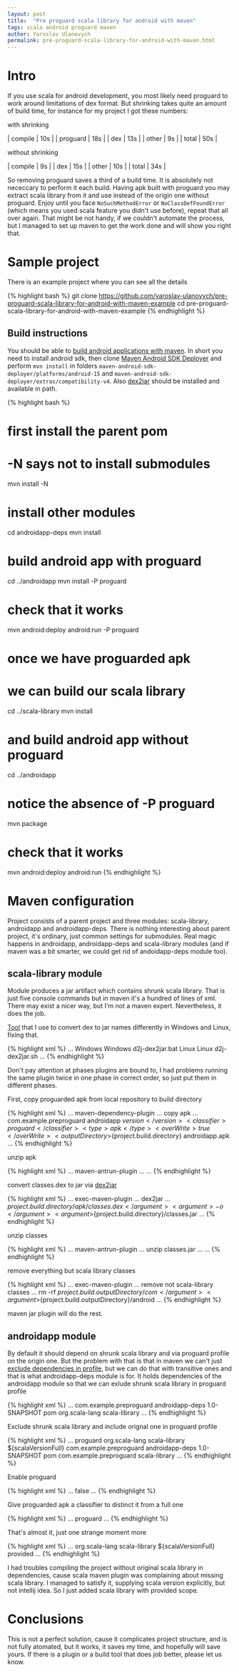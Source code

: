 ```yaml
---
layout: post
title:  "Pre proguard scala library for android with maven"
tags: scala android proguard maven
author: Yaroslav Ulanovych
permalink: pre-proguard-scala-library-for-android-with-maven.html
---
```


Intro
=====

If you use scala for android development,
you most likely need proguard to work around limitations of dex format.
But shrinking takes quite an amount of build time, for instance for my project
I got these numbers:

with shrinking

| compile  | 10s |
| proguard | 18s |
| dex      | 13s |
| other    | 9s  |
| total    | 50s |

without shrinking

| compile | 9s  |
| dex     | 15s |
| other   | 10s |
| total   | 34s |

So removing proguard saves a third of a build time. It is absolutely not
nececcary to perform it each build. Having apk built with proguard you may 
extract scala library from it and use instead of the origin one without
proguard. Enjoy until you face `NoSuchMethodError` or `NoClassDefFoundError`
(which means you used scala feature you didn't use before), repeat that
all over again. That might be not handy, if we couldn't automate the process,
but I managed to set up maven to get the work done and will show you right that.

Sample project
==============

There is an example project where you can see all the details

{% highlight bash %}
git clone https://github.com/yaroslav-ulanovych/pre-proguard-scala-library-for-android-with-maven-example
cd pre-proguard-scala-library-for-android-with-maven-example
{% endhighlight %}

Build instructions
------------------

You should be able to [build android applications with maven][android-dev.html]. In short you need to install android sdk, then clone [Maven Android SDK Deployer][maven-android-sdk-deployer] and perform `mvn install` in folders `maven-android-sdk-deployer/platforms/android-15` and `maven-android-sdk-deployer/extras/compatibility-v4`. Also [dex2jar][dex2jar] should be installed and available in path.

{% highlight bash %}
# first install the parent pom
# -N says not to install submodules
mvn install -N

# install other modules

cd androidapp-deps
mvn install

# build android app with proguard
cd ../androidapp
mvn install -P proguard

# check that it works
mvn android:deploy android:run -P proguard

# once we have proguarded apk
# we can build our scala library
cd ../scala-library
mvn install

# and build android app without proguard
cd ../androidapp
# notice the absence of -P proguard
mvn package

# check that it works
mvn android:deploy android:run
{% endhighlight %}

Maven configuration
===================

Project consists of a parent project and three modules: scala-library,
androidapp and androidapp-deps. There is nothing interesting about parent
project, it's ordinary, just common settings for submodules.
Real magic happens in androidapp, androidapp-deps and scala-library modules
(and if maven was a bit smarter, we could get rid of andoidapp-deps module too).

scala-library module
--------------------

Module produces a jar artifact which contains shrunk scala library. That is
just five console commands but in maven it's a hundred of lines of xml.
There may exist a nicer way, but I'm not a maven expert. Nevertheless, it does the job.

[Tool][dex2jar] that I use to convert dex to jar names differently in Windows
and Linux, fixing that.

{% highlight xml %}
...
<profiles>
    <profile>
        <id>Windows</id>
        <activation><os><family>Windows</family></os></activation>
        <properties><dex2jarExecutable>d2j-dex2jar.bat</dex2jarExecutable></properties>
    </profile>
    <profile>
        <id>Linux</id>
        <activation><os><family>Linux</family></os></activation>
        <properties><dex2jarExecutable>d2j-dex2jar.sh</dex2jarExecutable></properties>
    </profile>
</profiles>
...
{% endhighlight %}

Don't pay attention at phases plugins are bound to, I had problems running the
same plugin twice in one phase in correct order, so just put them in different
phases.

First, copy proguarded apk from local repository to build directory

{% highlight xml %}
...
<artifactId>maven-dependency-plugin</artifactId>
...
        <id>copy apk</id>
...
                <artifactItem>
                    <groupId>com.example.preproguard</groupId>
                    <artifactId>androidapp</artifactId>
                    <version>${version}</version>
                    <classifier>proguard</classifier>
                    <type>apk</type>
                    <overWrite>true</overWrite>
                    <outputDirectory>${project.build.directory}</outputDirectory>
                    <destFileName>androidapp.apk</destFileName>
                </artifactItem>
...
{% endhighlight %}

unzip apk

{% highlight xml %}
...
<artifactId>maven-antrun-plugin</artifactId>
...
                <unzip src="${project.build.directory}/androidapp.apk" dest="${project.build.directory}/apk" />
...
{% endhighlight %}

convert classes.dex to jar via [dex2jar][dex2jar]

{% highlight xml %}
...
<artifactId>exec-maven-plugin</artifactId>
...
        <id>dex2jar</id>
...
                <argument>${project.build.directory}/apk/classes.dex</argument>
                <argument>-o</argument>
                <argument>${project.build.directory}/classes.jar</argument>
...
{% endhighlight %}

unzip classes

{% highlight xml %}
...
<artifactId>maven-antrun-plugin</artifactId>
...
        <id>unzip classes.jar</id>
...
                <unzip src="${project.build.directory}/classes.jar" dest="${project.build.outputDirectory}"/>
...
{% endhighlight %}

remove everything but scala library classes

{% highlight xml %}
...
<artifactId>exec-maven-plugin</artifactId>
...
        <id>remove not scala-library classes</id>
...
            <executable>rm</executable>
            <arguments>
                <argument>-rf</argument>
                <argument>${project.build.outputDirectory}/com</argument>
                <argument>${project.build.outputDirectory}/android</argument>
...
{% endhighlight %}

maven jar plugin will do the rest.

androidapp module
-----------------

By default it should depend on shrunk scala library and via proguard profile
on the origin one. But the problem with that is that in maven we can't just
[exclude dependencies in profile][cantdeactivatedependencies], but we can do
that with transitive ones and that is what androidapp-deps module is for. It
holds dependencies of the androidapp module so that we can exlude shrunk scala
library in proguard profile

{% highlight xml %}
...
<dependency>
    <groupId>com.example.preproguard</groupId>
    <artifactId>androidapp-deps</artifactId>
    <version>1.0-SNAPSHOT</version>
    <type>pom</type>
    <exclusions>
        <exclusion>
            <groupId>org.scala-lang</groupId>
            <artifactId>scala-library</artifactId>
        </exclusion>
...
{% endhighlight %}

Exclude shrunk scala library and include orignal one in proguard profile

{% highlight xml %}
...
<profiles>
    <profile>
        <id>proguard</id>
        <dependencies>
            <dependency>
                <groupId>org.scala-lang</groupId>
                <artifactId>scala-library</artifactId>
                <version>${scalaVersionFull}</version>
            </dependency>
            <dependency>
                <groupId>com.example.preproguard</groupId>
                <artifactId>androidapp-deps</artifactId>
                <version>1.0-SNAPSHOT</version>
                <type>pom</type>
                <exclusions>
                    <exclusion>
                        <groupId>com.example.preproguard</groupId>
                        <artifactId>scala-library</artifactId>
                    </exclusion>
                </exclusions>
...
{% endhighlight %}

Enable proguard

{% highlight xml %}
...
<proguard><skip>false</skip></proguard>
...
{% endhighlight %}

Give proguarded apk a classifier to distinct it from a full one

{% highlight xml %}
...
<classifier>proguard</classifier>
...
{% endhighlight %}

That's almost it, just one strange moment more

{% highlight xml %}
...
<dependency>
    <groupId>org.scala-lang</groupId>
    <artifactId>scala-library</artifactId>
    <version>${scalaVersionFull}</version>
    <scope>provided</scope>
</dependency>
...
{% endhighlight %}

I had troubles compiling the project without original scala library in dependencies,
cause scala maven plugin was complaining about missing scala library.
I managed to satisfy it, supplying scala version explicitly, but not intellij idea.
So I just added scala library with provided scope.

Conclusions
===========
This is not a perfect solution, cause it complicates project structure, and is not fully atomated, but it works, it saves my time, and hopefully will save yours. If there is a plugin or a build tool that does job better, please let us know.



[maven-android-sdk-deployer]: https://github.com/mosabua/maven-android-sdk-deployer
[android-dev.html]: http://books.sonatype.com/mvnref-book/reference/android-dev-sect-config-build.html#android-dev-sect-repository-install
[dex2jar]: https://code.google.com/p/dex2jar
[cantdeactivatedependencies]: http://stackoverflow.com/a/1790230/1351319